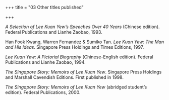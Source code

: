 +++
title = "03 Other titles published"

+++

*A Selection of Lee Kuan Yew’s Speeches Over 40 Years* \(Chinese edition\). Federal Publications and Lianhe Zaobao, 1993.

Han Fook Kwang, Warren Fernandez & Sumiko Tan. *Lee Kuan Yew: The Man and His Ideas*. Singapore Press Holdings and Times Editions, 1997.

*Lee Kuan Yew: A Pictorial Biography* \(Chinese-English edition\). Federal Publications and Lianhe Zaobao, 1994.

*The Singapore Story: Memoirs of Lee Kuan Yew*. Singapore Press Holdings and Marshall Cavendish Editions. First published in 1998.

*The Singapore Story: Memoirs of Lee Kuan Yew* \(abridged student’s edition\). Federal Publications, 2000.













